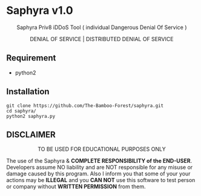 # Saphyra v1.0
<p align="center">
      Saphyra Priv8 iDDoS Tool ( individual Dangerous Denial Of Service )
</p>
<p align="center">
     DENIAL OF SERVICE | DISTRIBUTED DENIAL OF SERVICE
</p>

## Requirement
- python2

## Installation
```
git clone https://github.com/The-Bamboo-Forest/saphyra.git
cd saphyra/
python2 saphyra.py
```

## DISCLAIMER

<p align="center">
  TO BE USED FOR EDUCATIONAL PURPOSES ONLY
</p>

The use of the Saphyra & **COMPLETE
RESPONSIBILITY of the END-USER**. Developers assume NO liability and are NOT
responsible for any misuse or damage caused by this program. Also I inform you
that some of your your actions may be **ILLEGAL** and you **CAN NOT** use this
software to test person or company without **WRITTEN PERMISSION** from them.
